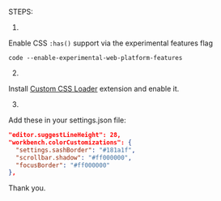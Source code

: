 STEPS:

1.
Enable CSS `:has()` support via the experimental features flag

`code --enable-experimental-web-platform-features`


2.
Install [Custom CSS Loader](https://marketplace.visualstudio.com/items?itemName=be5invis.vscode-custom-css) extension and enable it.


3.
Add these in your settings.json file:

```json
"editor.suggestLineHeight": 28,
"workbench.colorCustomizations": {
  "settings.sashBorder": "#181a1f",
  "scrollbar.shadow": "#ff000000",
  "focusBorder": "#ff000000"
},
```

Thank you.

